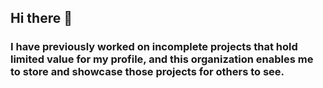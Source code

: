 ## Hi there 👋
### I have previously worked on incomplete projects that hold limited value for my profile, and this organization enables me to store and showcase those projects for others to see.
